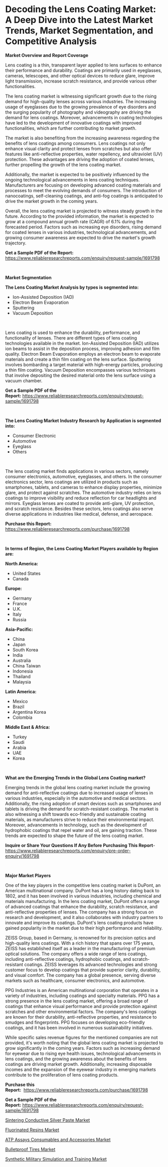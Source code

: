 <p><h1>Decoding the Lens Coating Market: A Deep Dive into the Latest Market Trends, Market Segmentation, and Competitive Analysis</h1></p><p><strong>Market Overview and Report Coverage</strong></p>
<p><p>Lens coating is a thin, transparent layer applied to lens surfaces to enhance their performance and durability. Coatings are primarily used in eyeglasses, cameras, telescopes, and other optical devices to reduce glare, improve light transmission, increase scratch resistance, and provide various other functionalities.</p><p>The lens coating market is witnessing significant growth due to the rising demand for high-quality lenses across various industries. The increasing usage of eyeglasses due to the growing prevalence of eye disorders and the surging popularity of photography and videography are driving the demand for lens coatings. Moreover, advancements in coating technologies have led to the development of innovative coatings with improved functionalities, which are further contributing to market growth.</p><p>The market is also benefiting from the increasing awareness regarding the benefits of lens coatings among consumers. Lens coatings not only enhance visual clarity and protect lenses from scratches but also offer features like anti-reflective properties, water repellency, and ultraviolet (UV) protection. These advantages are driving the adoption of coated lenses, further propelling the growth of the lens coating market.</p><p>Additionally, the market is expected to be positively influenced by the ongoing technological advancements in lens coating techniques. Manufacturers are focusing on developing advanced coating materials and processes to meet the evolving demands of consumers. The introduction of nanocoatings, self-cleaning coatings, and anti-fog coatings is anticipated to drive the market growth in the coming years.</p><p>Overall, the lens coating market is projected to witness steady growth in the future. According to the provided information, the market is expected to grow at a compound annual growth rate (CAGR) of 6.1% during the forecasted period. Factors such as increasing eye disorders, rising demand for coated lenses in various industries, technological advancements, and growing consumer awareness are expected to drive the market's growth trajectory.</p></p>
<p><strong>Get a Sample PDF of the Report:</strong> <a href="https://www.reliableresearchreports.com/enquiry/request-sample/1691798">https://www.reliableresearchreports.com/enquiry/request-sample/1691798</a></p>
<p>&nbsp;</p>
<p><strong>Market Segmentation</strong></p>
<p><strong>The Lens Coating Market Analysis by types is segmented into:</strong></p>
<p><ul><li>Ion-Assisted Deposition (IAD)</li><li>Electron Beam Evaporation</li><li>Sputtering</li><li>Vacuum Deposition</li></ul></p>
<p>&nbsp;</p>
<p><p>Lens coating is used to enhance the durability, performance, and functionality of lenses. There are different types of lens coating technologies available in the market. Ion-Assisted Deposition (IAD) utilizes ion beams to assist in the deposition process, improving adhesion and film quality. Electron Beam Evaporation employs an electron beam to evaporate materials and create a thin film coating on the lens surface. Sputtering involves bombarding a target material with high-energy particles, producing a thin film coating. Vacuum Deposition encompasses various techniques that involve depositing the desired material onto the lens surface using a vacuum chamber.</p></p>
<p><strong>Get a Sample PDF of the Report:</strong>&nbsp;<a href="https://www.reliableresearchreports.com/enquiry/request-sample/1691798">https://www.reliableresearchreports.com/enquiry/request-sample/1691798</a></p>
<p>&nbsp;</p>
<p><strong>The Lens Coating Market Industry Research by Application is segmented into:</strong></p>
<p><ul><li>Consumer Electronic</li><li>Automotive</li><li>Eyeglass</li><li>Others</li></ul></p>
<p>&nbsp;</p>
<p><p>The lens coating market finds applications in various sectors, namely consumer electronics, automotive, eyeglasses, and others. In the consumer electronics sector, lens coatings are utilized in products such as smartphones, tablets, and cameras to enhance display properties, minimize glare, and protect against scratches. The automotive industry relies on lens coatings to improve visibility and reduce reflection for car headlights and mirrors. Eyeglass lenses are coated to provide anti-glare, UV protection, and scratch resistance. Besides these sectors, lens coatings also serve diverse applications in industries like medical, defense, and aerospace.</p></p>
<p><strong>Purchase this Report:</strong>&nbsp; <a href="https://www.reliableresearchreports.com/purchase/1691798">https://www.reliableresearchreports.com/purchase/1691798</a></p>
<p>&nbsp;</p>
<p><strong>In terms of Region, the Lens Coating Market Players available by Region are:</strong></p>
<p>
    <p> <strong> North America: </strong>
        <ul>
            <li>United States</li>
            <li>Canada</li>
        </ul>
        </p> 
    <p> <strong> Europe: </strong>
        <ul>
            <li>Germany</li>
            <li>France</li>
            <li>U.K.</li>
            <li>Italy</li>
            <li>Russia</li>
        </ul>
        </p> 
    <p> <strong> Asia-Pacific: </strong>
        <ul>
            <li>China</li>
            <li>Japan</li>
            <li>South Korea</li>
            <li>India</li>
            <li>Australia</li>
            <li>China Taiwan</li>
            <li>Indonesia</li>
            <li>Thailand</li>
            <li>Malaysia</li>
        </ul>
        </p> 
    <p> <strong> Latin America: </strong>
        <ul>
            <li>Mexico</li>
            <li>Brazil</li>
            <li>Argentina Korea</li>
            <li>Colombia</li>
        </ul>
        </p> 
    <p> <strong> Middle East & Africa: </strong>
        <ul>
            <li>Turkey</li>
            <li>Saudi</li>
            <li>Arabia</li>
            <li>UAE</li>
            <li>Korea</li>
        </ul>
    </p>
    </p>
<p>&nbsp;</p>
<p><strong>What are the Emerging Trends in the Global Lens Coating market?</strong></p>
<p><p>Emerging trends in the global lens coating market include the growing demand for anti-reflective coatings due to increased usage of lenses in various industries, especially in the automotive and medical sectors. Additionally, the rising adoption of smart devices such as smartphones and tablets is driving the demand for scratch-resistant coatings. The market is also witnessing a shift towards eco-friendly and sustainable coating materials, as manufacturers strive to reduce their environmental impact. Moreover, advancements in technology, such as the development of hydrophobic coatings that repel water and oil, are gaining traction. These trends are expected to shape the future of the lens coating market.</p></p>
<p><strong>Inquire or Share Your Questions If Any Before Purchasing This Report</strong>- <a href="https://www.reliableresearchreports.com/enquiry/pre-order-enquiry/1691798">https://www.reliableresearchreports.com/enquiry/pre-order-enquiry/1691798</a></p>
<p>&nbsp;</p>
<p><strong>Major Market Players</strong></p>
<p><p>One of the key players in the competitive lens coating market is DuPont, an American multinational company. DuPont has a long history dating back to 1802, and it has been involved in various industries, including chemical and materials manufacturing. In the lens coating market, DuPont offers a range of advanced coatings that enhance the durability, scratch resistance, and anti-reflective properties of lenses. The company has a strong focus on research and development, and it also collaborates with industry partners to innovate and improve its coatings. DuPont's lens coating products have gained popularity in the market due to their high performance and reliability.</p><p>ZEISS Group, based in Germany, is renowned for its precision optics and high-quality lens coatings. With a rich history that spans over 175 years, ZEISS has established itself as a leader in the manufacturing of premium optical solutions. The company offers a wide range of lens coatings, including anti-reflective coatings, hydrophobic coatings, and scratch-resistant coatings. ZEISS leverages its advanced technologies and strong customer focus to develop coatings that provide superior clarity, durability, and visual comfort. The company has a global presence, serving diverse markets such as healthcare, consumer electronics, and automotive.</p><p>PPG Industries is an American multinational corporation that operates in a variety of industries, including coatings and specialty materials. PPG has a strong presence in the lens coating market, offering a broad range of coatings that enhance visual performance and provide protection against scratches and other environmental factors. The company's lens coatings are known for their durability, anti-reflective properties, and resistance to smudges and fingerprints. PPG focuses on developing eco-friendly coatings, and it has been involved in numerous sustainability initiatives.</p><p>While specific sales revenue figures for the mentioned companies are not provided, it's worth noting that the global lens coating market is projected to grow significantly in the coming years. Factors such as increasing demand for eyewear due to rising eye health issues, technological advancements in lens coatings, and the growing awareness about the benefits of lens coatings are driving market growth. Additionally, increasing disposable incomes and the expansion of the eyewear industry in emerging markets contribute to the proliferation of lens coating products.</p></p>
<p><strong>Purchase this Report:</strong>&nbsp;&nbsp;<a href="https://www.reliableresearchreports.com/purchase/1691798">https://www.reliableresearchreports.com/purchase/1691798</a></p>
<p></p>
<p><strong>Get a Sample PDF of the Report:</strong>&nbsp;<a href="https://www.reliableresearchreports.com/enquiry/request-sample/1691798">https://www.reliableresearchreports.com/enquiry/request-sample/1691798</a></p>
<p><p><a href="https://github.com/scarol104/Market-Research-Report-List-1/blob/main/sintering-conductive-silver-paste-market.md">Sintering Conductive Silver Paste Market</a></p><p><a href="https://github.com/deliacustodio40/Market-Research-Report-List-1/blob/main/fluorinated-resins-market.md">Fluorinated Resins Market</a></p><p><a href="https://medium.com/@ebbaeffertz1951/atp-assays-consumables-and-accessories-market-insight-market-trends-growth-forecasted-from-2023-2c961b50547a">ATP Assays Consumables and Accessories Market</a></p><p><a href="https://www.linkedin.com/pulse/bulletproof-tires-market-size-growth-forecast-from-2023-c2ale/">Bulletproof Tires Market</a></p><p><a href="https://medium.com/@verlielesch1927/synthetic-military-simulation-and-training-market-analysis-its-cagr-market-segmentation-and-6bf4deb74db7">Synthetic Military Simulation and Training Market</a></p></p>